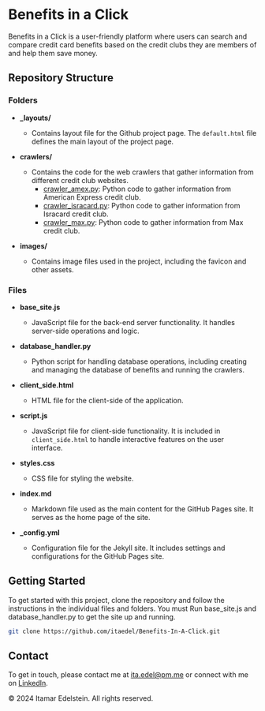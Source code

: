 # Benefits in a Click

Benefits in a Click is a user-friendly platform where users can search and compare credit card benefits based on the credit clubs they are members of and help them save money.
## Repository Structure

### Folders

- **_layouts/**
  - Contains layout file for the Github project page. The `default.html` file defines the main layout of the project page.

- **crawlers/**
  - Contains the code for the web crawlers that gather information from different credit club websites.
    - [crawler_amex.py](./crawlers/crawler_amex.py): Python code to gather information from American Express credit club.
    - [crawler_isracard.py](./crawlers/crawler_isracard.py): Python code to gather information from Isracard credit club.
    - [crawler_max.py](./crawlers/crawler_max.py): Python code to gather information from Max credit club.

- **images/**
  - Contains image files used in the project, including the favicon and other assets.

### Files
- **base_site.js**
  - JavaScript file for the back-end server functionality. It handles server-side operations and logic.

- **database_handler.py**
  - Python script for handling database operations, including creating and managing the database of benefits and running the crawlers.
    
- **client_side.html**
  - HTML file for the client-side of the application.
    
- **script.js**
  - JavaScript file for client-side functionality. It is included in `client_side.html` to handle interactive features on the user interface.

- **styles.css**
  - CSS file for styling the website.

- **index.md**
  - Markdown file used as the main content for the GitHub Pages site. It serves as the home page of the site.

- **_config.yml**
  - Configuration file for the Jekyll site. It includes settings and configurations for the GitHub Pages site.


## Getting Started

To get started with this project, clone the repository and follow the instructions in the individual files and folders.
You must Run base_site.js and database_handler.py to get the site up and running.

```bash
git clone https://github.com/itaedel/Benefits-In-A-Click.git
```

## Contact
To get in touch, please contact me at [ita.edel@pm.me](mailto:ita.edel@pm.me) or connect with me on [LinkedIn](https://www.linkedin.com/in/itamar-edelstein-868897204/).


© 2024 Itamar Edelstein. All rights reserved.
